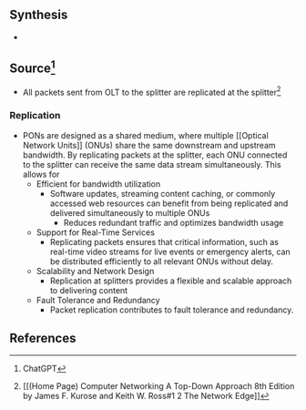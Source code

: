## Synthesis
- 
## Source[^1]
- All packets sent from OLT to the splitter are replicated at the splitter[^2]
### Replication
- PONs are designed as a shared medium, where multiple [[Optical Network Units]] (ONUs) share the same downstream and upstream bandwidth. By replicating packets at the splitter, each ONU connected to the splitter can receive the same data stream simultaneously. This allows for
	- Efficient for bandwidth utilization
		- Software updates, streaming content caching, or commonly accessed web resources can benefit from being replicated and delivered simultaneously to multiple ONUs
			- Reduces redundant traffic and optimizes bandwidth usage
	- Support for Real-Time Services
		- Replicating packets ensures that critical information, such as real-time video streams for live events or emergency alerts, can be distributed efficiently to all relevant ONUs without delay.
	- Scalability and Network Design
		- Replication at splitters provides a flexible and scalable approach to delivering content
	- Fault Tolerance and Redundancy
		- Packet replication contributes to fault tolerance and redundancy. 
## References

[^1]: ChatGPT
[^2]: [[(Home Page) Computer Networking A Top-Down Approach 8th Edition by James F. Kurose and Keith W. Ross#1 2 The Network Edge]]
